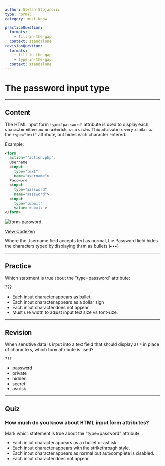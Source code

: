 ```yaml
---
author: Stefan-Stojanovic
type: normal
category: must-know

practiceQuestion:
  formats:
    - fill-in-the-gap
  context: standalone
revisionQuestion:
  formats:
    - fill-in-the-gap
    - type-in-the-gap
  context: standalone
---
```


# The password input type


---

## Content

The HTML input form `type="password"` attribute is used to display each character either as an asterisk, or a circle. This attribute is very similar to the `type="text"` attribute, but hides each character entered.

Example:

```html
<form
  action="/action.php">
  Username:
  <input
    type="text"
    name="username">
  Password:
  <input
    type="password"
    name="password">
  <input
    type="submit"
    value="Submit">
</form>
```

![form-password](https://img.enkipro.com/89f4f7a3a325c22f41b0c757cc2c4b46.png)

[View CodePen](https://codepen.io/enkidevs/pen/dKwgVW)

Where the Username field accepts text as normal, the Password field hides the characters typed by displaying them as bullets (•••)


---

## Practice

Which statement is true about the "type=password" attribute:

???

- Each input character appears as bullet.
- Each input character appears as a dollar sign
- Each input character does not appear.
- Must use width to adjust input text size vs font-size.


---

## Revision

When sensitive data is input into a text field that should display as `*` in place of characters, which form attribute is used?

```html
???
```

- password
- private
- hidden
- secret
- astrisk


---

## Quiz

### How much do you know about HTML input form attributes?


Mark which statement is true about the "type=password" attribute:

- Each input character appears as an bullet or astrisk.
- Each input character appears with the strikethrough style.
- Each input character appears as normal but autocomplete is disabled.
- Each input character does not appear.
